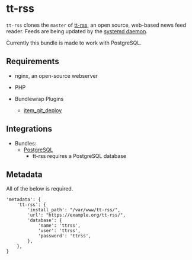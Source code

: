 # tt-rss

`tt-rss` clones the `master` of [tt-rss](https://tt-rss.org/), an open source, web-based news feed reader.
Feeds are being updated by the [systemd daemon](https://tt-rss.org/gitlab/fox/tt-rss/wikis/UpdatingFeeds).

Currently this bundle is made to work with PostgreSQL.

## Requirements

* nginx, an open-source webserver
* PHP

* Bundlewrap Plugins
  * [item_git_deploy](https://github.com/bundlewrap/plugins/tree/master/item_git_deploy)

## Integrations

* Bundles:
  * [PostgreSQL](https://github.com/rullmann/bundlewrap-postgresql)
    * tt-rss requires a PostgreSQL database

## Metadata

All of the below is required.

    'metadata': {
        'tt-rss': {
            'install_path': "/var/www/tt-rss/",
            'url': "https://example.org/tt-rss/",
            'database': {
                'name': 'ttrss',
                'user': 'ttrss',
                'password': 'ttrss',
            },
        },
    }
